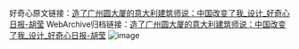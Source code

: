 好奇心原文链接：[造了广州圆大厦的意大利建筑师说：中国改变了我_设计_好奇心日报-胡莹](https://www.qdaily.com/articles/3656.html)
WebArchive归档链接：[造了广州圆大厦的意大利建筑师说：中国改变了我_设计_好奇心日报-胡莹](http://web.archive.org/web/20190623152628/https://www.qdaily.com/articles/3656.html)
![image](http://ww3.sinaimg.cn/large/007d5XDpgy1g3vcy7jy1kj30u054fqv5)